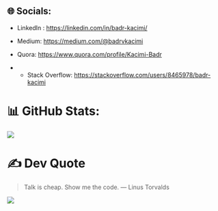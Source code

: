 ## 🌐 Socials:
- LinkedIn :
  https://linkedin.com/in/badr-kacimi/
  
- Medium: https://medium.com/@badrvkacimi
  
- Quora: https://www.quora.com/profile/Kacimi-Badr

- - Stack Overflow: https://stackoverflow.com/users/8465978/badr-kacimi


# 📊 GitHub Stats:
![](https://github-readme-streak-stats.herokuapp.com/?user=badrkacimi&theme=swift&hide_border=true)

# ✍️ Dev Quote
> Talk is cheap. Show me the code. ― Linus Torvalds

[![](https://visitcount.itsvg.in/api?id=badrkacimi&icon=0&color=9)](https://visitcount.itsvg.in)
